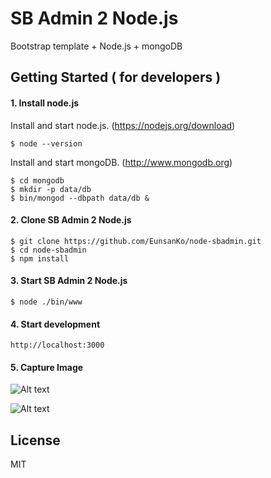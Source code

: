 # SB Admin 2 Node.js
Bootstrap template + Node.js + mongoDB



## Getting Started  ( for developers )

#### 1. Install node.js

Install and start node.js. (https://nodejs.org/download)

	$ node --version

Install and start mongoDB. (http://www.mongodb.org)

	$ cd mongodb
	$ mkdir -p data/db
	$ bin/mongod --dbpath data/db &

#### 2. Clone SB Admin 2 Node.js

	$ git clone https://github.com/EunsanKo/node-sbadmin.git
	$ cd node-sbadmin
	$ npm install

#### 3. Start SB Admin 2 Node.js

	$ node ./bin/www

#### 4. Start development

	http://localhost:3000

#### 5. Capture Image

![Alt text](https://cloud.githubusercontent.com/assets/1298497/6959631/09e7fe04-d956-11e4-856f-da7ac07418e9.PNG "Optional title")

![Alt text](https://cloud.githubusercontent.com/assets/1298497/6959750/02204cca-d957-11e4-820e-e215268e20f2.PNG "Optional title")


## License
MIT


